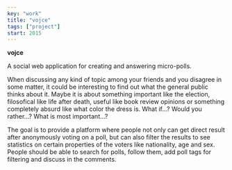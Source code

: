 ```yaml
---
key: "work"
title: "vojce"
tags: ["project"]
start: 2015
---
```

**vojce**

A social web application for creating and answering micro-polls.
<!-- end -->
When discussing any kind of topic among your friends and you disagree in some matter, it could be interesting to find out what the general public thinks about it. Maybe it is about something important like the election, filosofical like life after death, useful like book review opinions or something completely absurd like what color the dress is. What if...? Would you rather...? What is most important...?

The goal is to provide a platform where people not only can get direct result after anonymously voting on a poll, but can also filter the results to see statistics on certain properties of the voters like nationality, age and sex. People should be able to search for polls, follow them, add poll tags for filtering and discuss in the comments.
